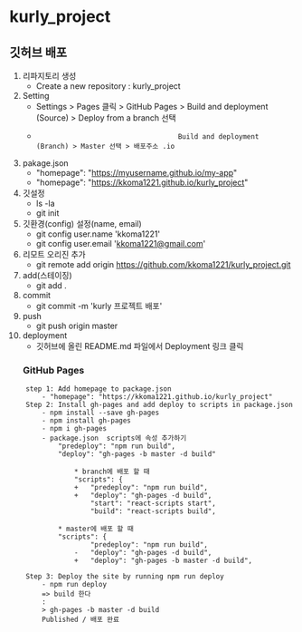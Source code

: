 # kurly_project
## 깃허브 배포

01. 리파지토리 생성
    - Create a new repository : kurly_project
02. Setting
    - Settings > Pages 클릭 > GitHub Pages > Build and deployment (Source) > Deploy from a branch 선택 
    -                                        Build and deployment (Branch) > Master 선택 > 배포주소 .io
03. pakage.json
    - "homepage": "https://myusername.github.io/my-app"
    - "homepage": "https://kkoma1221.github.io/kurly_project"
04. 깃설정
    - ls -la
    - git init
05. 깃환경(config) 설정(name, email)
    - git config user.name 'kkoma1221'
    - git config user.email 'kkoma1221@gmail.com'
06. 리모트 오리진 추가
    - git remote add origin https://github.com/kkoma1221/kurly_project.git
07. add(스테이징)
    - git add .
08. commit
    - git commit -m 'kurly 프로젝트 배포'
09. push
    - git push origin master
10. deployment
    - 깃허브에 올린 README.md 파일에서 Deployment 링크 클릭
    ###  GitHub Pages
``````
    step 1: Add homepage to package.json
        - "homepage": "https://kkoma1221.github.io/kurly_project"
    Step 2: Install gh-pages and add deploy to scripts in package.json
        - npm install --save gh-pages
        - npm install gh-pages 
        - npm i gh-pages
        - package.json  scripts에 속성 추가하기
            "predeploy": "npm run build", 
            "deploy": "gh-pages -b master -d build"

                * branch에 배포 할 때 
                "scripts": {
                +   "predeploy": "npm run build",
                +   "deploy": "gh-pages -d build",
                    "start": "react-scripts start",
                    "build": "react-scripts build",

            * master에 배포 할 때
            "scripts": {
                    "predeploy": "npm run build",
                -   "deploy": "gh-pages -d build", 
                +   "deploy": "gh-pages -b master -d build",

    Step 3: Deploy the site by running npm run deploy 
        - npm run deploy
        => build 한다
        :
        > gh-pages -b master -d build   
        Published / 배포 완료
``````

